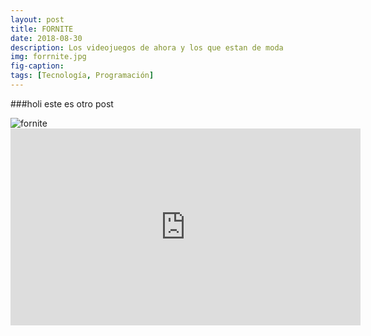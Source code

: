 ```yaml
---
layout: post
title: FORNITE
date: 2018-08-30
description: Los videojuegos de ahora y los que estan de moda
img: forrnite.jpg
fig-caption: 
tags: [Tecnología, Programación]
---
```

 ###holi  este es otro post
 
 <img src="assets/img/fornite.jpg" widh="200" alt="fornite"/>
 
<iframe width="560" height="315" src="https://www.youtube.com/embed/_nG8Yiieryw" frameborder="0" allow="autoplay; encrypted-media" allowfullscreen></iframe>
